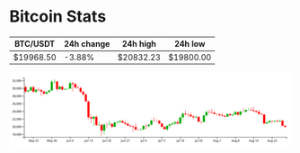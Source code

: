 # Bitcoin Stats

BTC/USDT|24h change|24h high|24h low|
|---|---|---|---|
|$19968.50|-3.88%|$20832.23|$19800.00|

<img src="./chart.svg">
